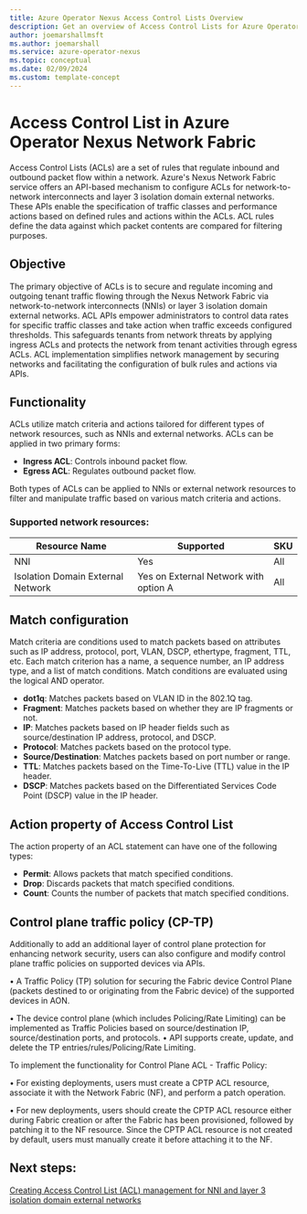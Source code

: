 ```yaml
---
title: Azure Operator Nexus Access Control Lists Overview
description: Get an overview of Access Control Lists for Azure Operator Nexus.
author: joemarshallmsft
ms.author: joemarshall
ms.service: azure-operator-nexus
ms.topic: conceptual
ms.date: 02/09/2024
ms.custom: template-concept
---
```


# Access Control List in Azure Operator Nexus Network Fabric

Access Control Lists (ACLs) are a set of rules that regulate inbound and outbound packet flow within a network. Azure's Nexus Network Fabric service offers an API-based mechanism to configure ACLs for network-to-network interconnects and layer 3 isolation domain external networks. These APIs enable the specification of traffic classes and performance actions based on defined rules and actions within the ACLs. ACL rules define the data against which packet contents are compared for filtering purposes.

## Objective

The primary objective of ACLs is to secure and regulate incoming and outgoing tenant traffic flowing through the Nexus Network Fabric via network-to-network interconnects (NNIs) or layer 3 isolation domain external networks. ACL APIs empower administrators to control data rates for specific traffic classes and take action when traffic exceeds configured thresholds. This safeguards tenants from network threats by applying ingress ACLs and protects the network from tenant activities through egress ACLs. ACL implementation simplifies network management by securing networks and facilitating the configuration of bulk rules and actions via APIs.

## Functionality

ACLs utilize match criteria and actions tailored for different types of network resources, such as NNIs and external networks. ACLs can be applied in two primary forms:

- **Ingress ACL**: Controls inbound packet flow.
- **Egress ACL**: Regulates outbound packet flow.

Both types of ACLs can be applied to NNIs or external network resources to filter and manipulate traffic based on various match criteria and actions.

### Supported network resources:

| Resource Name                  | Supported | SKU         |
|--------------------------------|-----------|-------------|
| NNI                            | Yes       | All         |
| Isolation Domain External Network | Yes on External Network with option A | All         |

## Match configuration

Match criteria are conditions used to match packets based on attributes such as IP address, protocol, port, VLAN, DSCP, ethertype, fragment, TTL, etc. Each match criterion has a name, a sequence number, an IP address type, and a list of match conditions. Match conditions are evaluated using the logical AND operator.

- **dot1q**: Matches packets based on VLAN ID in the 802.1Q tag.
- **Fragment**: Matches packets based on whether they are IP fragments or not.
- **IP**: Matches packets based on IP header fields such as source/destination IP address, protocol, and DSCP.
- **Protocol**: Matches packets based on the protocol type.
- **Source/Destination**: Matches packets based on port number or range.
- **TTL**: Matches packets based on the Time-To-Live (TTL) value in the IP header.
- **DSCP**: Matches packets based on the Differentiated Services Code Point (DSCP) value in the IP header.

## Action property of Access Control List

The action property of an ACL statement can have one of the following types:

- **Permit**: Allows packets that match specified conditions.
- **Drop**: Discards packets that match specified conditions.
- **Count**: Counts the number of packets that match specified conditions.

## Control plane traffic policy (CP-TP)

Additionally to add an additional layer of control plane protection for enhancing network security, users can also configure and modify control plane traffic policies on supported devices via APIs. 

•	A Traffic Policy (TP) solution for securing the Fabric device Control Plane (packets destined to or originating from the Fabric device) of the supported devices in AON.

•	The device control plane (which includes Policing/Rate Limiting) can be implemented as Traffic Policies based on source/destination IP, source/destination ports, and protocols.
•	API supports create, update, and delete the TP entries/rules/Policing/Rate Limiting.

To implement the functionality for Control Plane ACL - Traffic Policy: 

•	For existing deployments, users must create a CPTP ACL resource, associate it with the Network Fabric (NF), and perform a patch operation.

•	For new deployments, users should create the CPTP ACL resource either during Fabric creation or after the Fabric has been provisioned, followed by patching it to the NF resource. Since the CPTP ACL resource is not created by default, users must manually create it before attaching it to the NF.

## Next steps:

[Creating Access Control List (ACL) management for NNI and layer 3 isolation domain external networks](howto-create-access-control-list-for-network-to-network-interconnects.md)
